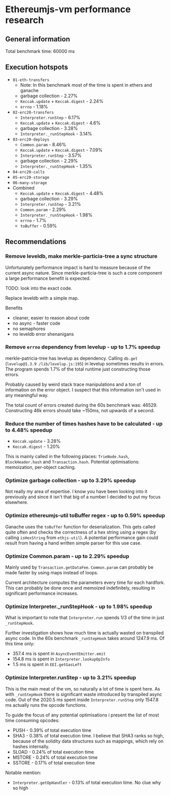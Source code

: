 # Ethereumjs-vm performance research

## General information

Total benchmark time: 60000 ms

## Execution hotspots

* `01-eth-transfers`
  - Note: In this benchmark most of the time is spent in ethers and ganache
  - garbage collection - 2.27%
  - `Keccak.update` + `Keccak.digest` - 2.24%
  - `errno` - 1.18%
* `02-erc20-transfers`
  - `Interpreter.runStep` - 6.17%
  - `Keccak.update` + `Keccak.digest` - 4.6%
  - garbage collection - 3.28%
  - `Interpreter._runStepHook` - 3.14%
* `03-erc20-deploys`
  - `Common.param` - 8.46%
  - `Keccak.update` + `Keccak.digest` - 7.09% 
  - `Interpreter.runStep` - 3.57%
  - garbage collection - 2.29%
  - `Interpreter._runStepHook` - 1.35%
* `04-erc20-calls`
* `05-erc20-storage`
* `06-many-storage`
* Combined
  - `Keccak.update` + `Keccak.digest` - 4.48%
  - garbage collection - 3.29%
  - `Interpreter.runStep` - 3.21%
  - `Common.param` - 2.29%
  - `Interpreter._runStepHook` - 1.98%
  - `errno` - 1.7%
  - `toBuffer` - 0.59%

## Recommendations

### Remove leveldb, make merkle-particia-tree a sync structure

Unfortunately performance impact is hard to measure because of the current async nature. Since merkle-particia-tree is such a core component a large performance benefit is expected.

TODO: look into the exact code.

Replace leveldb with a simple map.

Benefits
- cleaner, easier to reason about code
- no async - faster code
- no semaphores
- no leveldb error shenanigans

### Remove `errno` dependency from levelup - up to 1.7% speedup

merkle-patricia-tree has levelup as dependency. Calling `db.get` (`levelup@1.3.9 /lib/levelup.js:195`) in levelup sometimes results in errors. The program spends 1.7% of the total runtime just constructing those errors.

Probably caused by weird stack trace manipulations and a ton of information on the error object. I suspect that this information isn't used in any meaningful way.

The total count of errors created during the 60s benchmark was: 46529. Constructing 46k errors should take ~150ms, not upwards of a second.

### Reduce the number of times hashes have to be calculated - up to 4.48% speedup

- `Keccak.update` - 3.28%
- `Keccak.digest` - 1.20%

This is mainly called in the following places: `TrieNode.hash`, `BlockHeader.hash` and `Transaction.hash`. Potential optimisations: memoization, per-object caching.

### Optimize garbage collection - up to 3.29% speedup

Not really my area of expertise. I know you have been looking into it previously and since it isn't that big of a number I decided to put my focus elsewhere.

### Optimize ethereumjs-util toBuffer regex - up to 0.59% speedup

Ganache uses the `toBuffer` function for deserialization. This gets called quite often and checks the correctness of a hex string using a regex (by calling `isHexString` from `ethjs-util`). A potential performance gain could result from having a hand written simple parser for this use case.

### Optimize Common.param - up to 2.29% speedup

Mainly used by `Transaction.getDataFee`. `Common.param` can probably be made faster by using maps instead of loops.

Current architecture computes the parameters every time for each hardfork. This can probably be done once and memoized indefinitely, resulting in significant performance increases.

### Optimize Interpreter._runStepHook - up to 1.98% speedup

What is important to note that `Interpreter.run` spends 1/3 of the time in just `_runStepHook`.

Further investigation shows how much time is actually wasted on transpiled async code. In the 60s benchmark `_runStepHook` takes around 1247.9 ms. Of this time only:
  - 357.4 ms is spent in `AsyncEventEmitter.emit`
  - 154.8 ms is spent in `Interpreter.lookupOpInfo`
  - 1.5 ms is spent in `EEI.getGasLeft`

### Optimize Interpreter.runStep - up to 3.21% speedup

This is the main meat of the vm, so naturally a lot of time is spent here.
As with `_runStepHook` there is significant waste introduced by transpiled async code. Out of the 2020.5 ms spent inside `Interpreter.runStep` only 1547.8 ms actually runs the opcode functions.

To guide the focus of any potential optimisations i present the list of most time consuming opcodes:

- PUSH - 0.39% of total execution time
- SHA3 - 0.38% of total execution time. I believe that SHA3 ranks so high, because of the solidity data structures such as mappings, which rely on hashes internally.
- SLOAD - 0.24% of total execution time
- MSTORE - 0.24% of total execution time
- SSTORE - 0.17% of total execution time

Notable mention:

- `Interpreter.getOpHandler` - 0.13% of total execution time. No clue why so high
